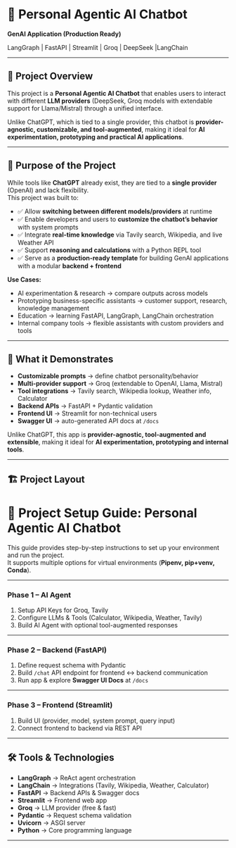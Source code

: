 # 🤖 Personal Agentic AI Chatbot  
**GenAI Application (Production Ready)**  

LangGraph | FastAPI | Streamlit | Groq | DeepSeek |LangChain  

---

## 📌 Project Overview  

This project is a **Personal Agentic AI Chatbot** that enables users to interact with different **LLM providers** (DeepSeek, Groq models with extendable support for Llama/Mistral) through a unified interface.  

Unlike ChatGPT, which is tied to a single provider, this chatbot is **provider-agnostic, customizable, and tool-augmented**, making it ideal for **AI experimentation, prototyping and practical AI applications**.  

---

## 🎯 Purpose of the Project  

While tools like **ChatGPT** already exist, they are tied to a **single provider** (OpenAI) and lack flexibility.  
This project was built to:  

- ✅ Allow **switching between different models/providers** at runtime  
- ✅ Enable developers and users to **customize the chatbot’s behavior** with system prompts  
- ✅ Integrate **real-time knowledge** via Tavily search, Wikipedia, and live Weather API  
- ✅ Support **reasoning and calculations** with a Python REPL tool  
- ✅ Serve as a **production-ready template** for building GenAI applications with a modular **backend + frontend**  

**Use Cases:**  
- AI experimentation & research → compare outputs across models  
- Prototyping business-specific assistants → customer support, research, knowledge management  
- Education → learning FastAPI, LangGraph, LangChain orchestration  
- Internal company tools → flexible assistants with custom providers and tools  

---

## 🚀 What it Demonstrates  

- **Customizable prompts** → define chatbot personality/behavior  
- **Multi-provider support** → Groq (extendable to OpenAI, Llama, Mistral)  
- **Tool integrations** → Tavily search, Wikipedia lookup, Weather info, Calculator  
- **Backend APIs** → FastAPI + Pydantic validation  
- **Frontend UI** → Streamlit for non-technical users  
- **Swagger UI** → auto-generated API docs at `/docs`  

Unlike ChatGPT, this app is **provider-agnostic, tool-augmented and extensible**, making it ideal for **AI experimentation, prototyping and internal tools**.  

---

## 🏗️ Project Layout  

# 🚀 Project Setup Guide: Personal Agentic AI Chatbot  

This guide provides step-by-step instructions to set up your environment and run the project.  
It supports multiple options for virtual environments (**Pipenv, pip+venv, Conda**).  

---

### **Phase 1 – AI Agent**  
1. Setup API Keys for Groq, Tavily  
2. Configure LLMs & Tools (Calculator, Wikipedia, Weather, Tavily)  
3. Build AI Agent with optional tool-augmented responses  

---

### **Phase 2 – Backend (FastAPI)**  
1. Define request schema with Pydantic  
2. Build `/chat` API endpoint for frontend ↔ backend communication  
3. Run app & explore **Swagger UI Docs** at `/docs`  

---

### **Phase 3 – Frontend (Streamlit)**  
1. Build UI (provider, model, system prompt, query input)  
2. Connect frontend to backend via REST API  

---

## 🛠️ Tools & Technologies  

- **LangGraph** → ReAct agent orchestration  
- **LangChain** → Integrations (Tavily, Wikipedia, Weather, Calculator)  
- **FastAPI** → Backend APIs & Swagger docs  
- **Streamlit** → Frontend web app  
- **Groq** → LLM provider (free & fast)  
- **Pydantic** → Request schema validation  
- **Uvicorn** → ASGI server  
- **Python** → Core programming language  

---
